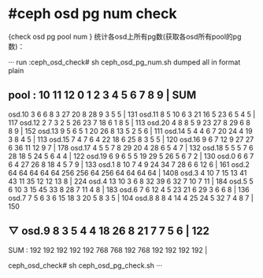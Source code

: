 #ceph osd pg num check
===========================
{check osd pg pool num }
统计各osd上所有pg数(获取各osd所有pool的pg数)：

···
run :ceph_osd_check# sh ceph_osd_pg_num.sh
dumped all in format plain

pool :  10      11      12      0       1       2       3       4       5       6       7       8       9       | SUM
------------------------------------------------------------------------------------------------------------------------
osd.10  3       6       6       8       3       27      20      8       28      9       3       5       5       | 131
osd.11  8       5       10      6       3       21      16      5       23      6       5       4       5       | 117
osd.12  2       7       3       2       5       26      23      7       18      6       1       8       5       | 113
osd.20  4       8       8       5       9       23      27      8       29      6       8       8       9       | 152
osd.13  9       5       6       5       1       20      26      8       13      5       2       5       6       | 111
osd.14  5       4       4       6       7       20      24      4       19      3       8       4       5       | 113
osd.15  7       4       7       6       4       22      18      6       25      8       3       5       5       | 120
osd.16  9       6       7       12      9       27      27      6       36      11      12      9       7       | 178
osd.17  4       5       5       7       8       29      20      4       28      6       5       4       7       | 132
osd.18  5       5       5       7       6       28      18      5       24      5       6       4       4       | 122
osd.19  6       9       6       5       5       19      29      5       26      5       6       7       2       | 130
osd.0   6       6       7       6       4       27      26      8       18      4       5       7       9       | 133
osd.1   8       10      7       4       9       24      34      7       28      6       6       12      6       | 161
osd.2   64      64      64      64      64      256     256     64      256     64      64      64      64      | 1408
osd.3   4       10      7       15      13      41      43      11      35      12      12      13      8       | 224
osd.4   13      10      3       6       8       32      39      6       32      7       10      7       11      | 184
osd.5   5       6       10      3       15      45      33      8       28      7       11      4       8       | 183
osd.6   7       6       12      4       5       23      21      6       29      3       6       6       8       | 136
osd.7   7       5       6       3       6       15      18      3       20      5       8       3       5       | 104
osd.8   8       8       4       14      4       25      24      5       32      7       4       8       7       | 150

▽
osd.9   8       3       5       4       4       18      26      8       21      7       7       5       6       | 122
------------------------------------------------------------------------------------------------------------------------
SUM :   192     192     192     192     192     768     768     192     768     192     192     192     192     |

ceph_osd_check# sh ceph_osd_pg_check.sh
···
